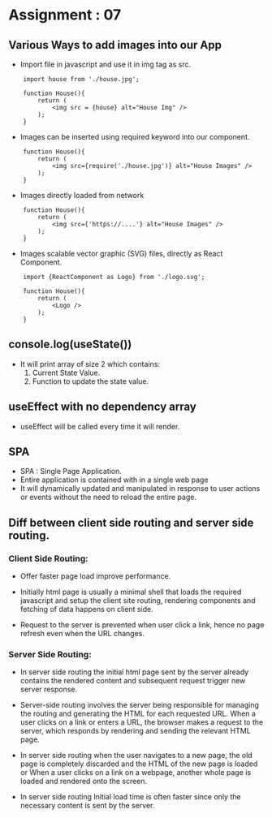 # Assignment : 07

## Various Ways to add images into our App

-   Import file in javascript and use it in img tag as src.

```
    import house from './house.jpg';

    function House(){
        return (
            <img src = {house} alt="House Img" />
        );
    }
```

-   Images can be inserted using required keyword into our component.

```
    function House(){
        return (
            <img src={require('./house.jpg')} alt="House Images" />
        );
    }
```

-   Images directly loaded from network

```
    function House(){
        return (
            <img src={'https://....'} alt="House Images" />
        );
    }
```

-   Images scalable vector graphic (SVG) files, directly as React Component.

```
    import {ReactComponent as Logo} from './logo.svg';

    function House(){
        return (
            <Logo />
        );
    }
```

## console.log(useState())

-   It will print array of size 2 which contains:
    1. Current State Value.
    2. Function to update the state value.

## useEffect with no dependency array

-   useEffect will be called every time it will render.

## SPA

-   SPA : Single Page Application.
-   Entire application is contained with in a single web page
-   It will dynamically updated and manipulated in response to user actions or events without the need to reload the entire page.

## Diff between client side routing and server side routing.

### Client Side Routing:

-   Offer faster page load improve performance.

-   Initially html page is usually a minimal shell that loads the required javascript and setup the client site routing, rendering components and fetching of data happens on client side.

-   Request to the server is prevented when user click a link, hence no page refresh even when the URL changes.

### Server Side Routing:

-   In server side routing the initial html page sent by the server already contains the rendered content and subsequent request trigger new server response.

-   Server-side routing involves the server being responsible for managing the routing and generating the HTML for each requested URL. When a user clicks on a link or enters a URL, the browser makes a request to the server, which responds by rendering and sending the relevant HTML page.

-   In server side routing when the user navigates to a new page, the old page is completely discarded and the HTML of the new page is loaded or When a user clicks on a link on a webpage, another whole page is loaded and rendered onto the screen.

-   In server side routing Initial load time is often faster since only the necessary content is sent by the server.
